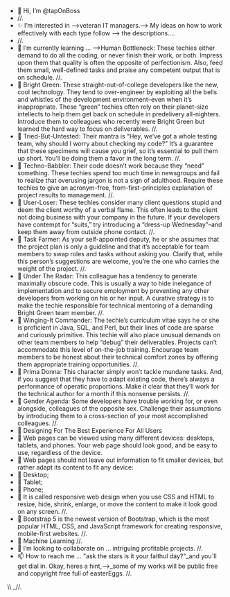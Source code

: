- 👋 Hi, I’m @tapOnBoss
- //.
- ✨ I’m interested in  -->veteran IT managers.--> My ideas on how to work effectively with each type follow --> the descriptions....
- //.
- 🌱 I’m currently learning ... -->Human Bottleneck: These techies either demand to do all the coding, or never finish their work, or both. Impress upon them that quality is often the opposite of perfectionism. Also, feed them small, well-defined tasks and praise any competent output that is on schedule.
//.
- 🌱 Bright Green: These straight-out-of-college developers like the new, cool technology. They tend to over-engineer by exploiting all the bells and whistles of the development environment–even when it’s inappropriate. These “green” techies often rely on their planet-size intellects to help them get back on schedule in predelivery all-nighters. Introduce them to colleagues who recently were Bright Green but learned the hard way to focus on deliverables.
//.
- 🌱 Tried-But-Untested: Their mantra is “Hey, we’ve got a whole testing team, why should I worry about checking my code?” It’s a guarantee that these specimens will cause you grief, so it’s essential to pull them up short. You’ll be doing them a favor in the long term.
//.
- 🌱 Techno-Babbler: Their code doesn’t work because they “need” something. These techies spend too much time in newsgroups and fail to realize that overusing jargon is not a sign of adulthood. Require these techies to give an acronym-free, from-first-principles explanation of project results to management.
//.
- 🌱 User-Loser: These techies consider many client questions stupid and deem the client worthy of a verbal flame. This often leads to the client not doing business with your company in the future. If your developers have contempt for “suits,” try introducing a “dress-up Wednesday”–and keep them away from outside phone contact.
//.
- 🌱 Task Farmer: As your self-appointed deputy, he or she assumes that the project plan is only a guideline and that it’s acceptable for team members to swap roles and tasks without asking you. Clarify that, while this person’s suggestions are welcome, you’re the one who carries the weight of the project.
//.
- 🌱 Under The Radar: This colleague has a tendency to generate maximally obscure code. This is usually a way to hide inelegance of implementation and to secure employment by preventing any other developers from working on his or her input. A curative strategy is to make the techie responsible for technical mentoring of a demanding Bright Green team member.
//.
- 🌱 Winging-It Commander: The techie’s curriculum vitae says he or she is proficient in Java, SQL, and Perl, but their lines of code are sparse and curiously primitive. This techie will also place unusual demands on other team members to help “debug” their deliverables. Projects can’t accommodate this level of on-the-job training. Encourage team members to be honest about their technical comfort zones by offering them appropriate training opportunities.
//.
- 🌱 Prima Donna: This character simply won’t tackle mundane tasks. And, if you suggest that they have to adapt existing code, there’s always a performance of operatic proportions. Make it clear that they’ll work for the technical author for a month if this nonsense persists.
//.
- 🌱 Gender Agenda: Some developers have trouble working for, or even alongside, colleagues of the opposite sex. Challenge their assumptions by introducing them to a cross-section of your most accomplished colleagues.
//.
- 👀 Designing For The Best Experience For All Users
- 👀 Web pages can be viewed using many different devices: desktops, tablets, and phones. Your web page should look good, and be easy to use, regardless of the device.
- 👀 Web pages should not leave out information to fit smaller devices, but rather adapt its content to fit any device:
- 👀 Desktop;
- 👀 Tablet;
- 👀 Phone;
- 👀 It is called responsive web design when you use CSS and HTML to resize, hide, shrink, enlarge, or move the content to make it look good on any screen.
//.
- 👀 Bootstrap 5 is the newest version of Bootstrap, which is the most popular HTML, CSS, and JavaScript framework for creating responsive, mobile-first websites.
//.
- 👀 Machine Learning
//.
- 💞️ I’m looking to collaborate on ... intriguing profitable projects.
//.
- 📫 How to reach me ... "ask the stars is it your faithul day?"_and you`ll get dial in. Okay, heres a hint,-->_some of my works will be public free and copyright free full of easterEggs. 
//.
<!---tapOnBoss/tapOnBoss is a ✨ special ✨ repository because its `README.md` (this file) appears on your GitHub profile.
You can click the Preview link to take a look at your changes.--->\\ _//.
